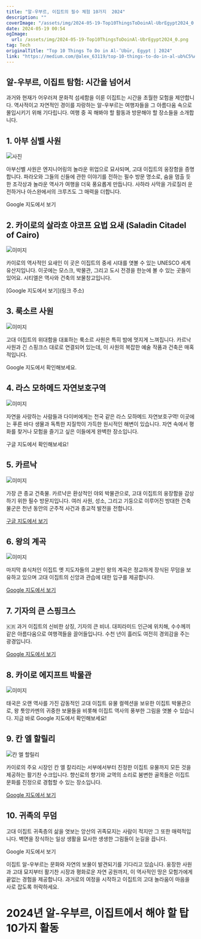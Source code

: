 ```yaml
---
title: "알-우부르, 이집트의 필수 체험 10가지  2024"
description: ""
coverImage: "/assets/img/2024-05-19-Top10ThingsToDoinAl-UbrEgypt2024_0.png"
date: 2024-05-19 00:54
ogImage: 
  url: /assets/img/2024-05-19-Top10ThingsToDoinAl-UbrEgypt2024_0.png
tag: Tech
originalTitle: "Top 10 Things To Do in Al-’Ubūr, Egypt | 2024"
link: "https://medium.com/@alex_63119/top-10-things-to-do-in-al-ub%C5%ABr-egypt-2024-d05c76bae678"
---
```



## 알-우부르, 이집트 탐험: 시간을 넘어서

과거와 현재가 어우러져 문화적 섬세함을 이룬 이집트는 시간을 초월한 모험을 제안합니다. 역사적이고 자연적인 경이를 자랑하는 알-우부르는 여행자들을 그 아름다움 속으로 몰입시키기 위해 기다립니다. 여행 중 꼭 해봐야 할 활동과 방문해야 할 장소들을 소개합니다.

## 1. 아부 심벨 사원

![사진](/assets/img/2024-05-19-Top10ThingsToDoinAl-UbrEgypt2024_0.png)

<div class="content-ad"></div>

아부신벨 사원은 엔지니어링의 놀라운 위업으로 묘사되며, 고대 이집트의 웅장함을 증명합니다. 파라오와 그들의 신들에 관한 이야기를 전하는 필수 방문 명소로, 숨을 멈출 듯한 조각상과 놀라운 역사가 여행을 더욱 풍요롭게 만듭니다. 사하라 사막을 가로질러 운전하거나 아스완에서의 크루즈도 그 매력을 더합니다.

Google 지도에서 보기

## 2. 카이로의 살라흐 야코프 요법 요새 (Saladin Citadel of Cairo)

![이미지](/assets/img/2024-05-19-Top10ThingsToDoinAl-UbrEgypt2024_1.png)

<div class="content-ad"></div>

카이로의 역사적인 요새인 이 곳은 이집트의 중세 시대를 엿볼 수 있는 UNESCO 세계유산지입니다. 이곳에는 모스크, 박물관, 그리고 도시 전경을 한눈에 볼 수 있는 곳들이 있어요. 시티엘은 역사와 건축의 보물창고입니다.

[Google 지도에서 보기](링크 주소)

## 3. 룩소르 사원

![이미지](/assets/img/2024-05-19-Top10ThingsToDoinAl-UbrEgypt2024_2.png)

<div class="content-ad"></div>

고대 이집트의 위대함을 대표하는 룩소르 사원은 특히 밤에 멋지게 느껴집니다. 카르낙 사원과 긴 스핑크스 대로로 연결되어 있는데, 이 사원의 복잡한 예술 작품과 건축은 매혹적입니다.

Google 지도에서 확인해보세요.

## 4. 라스 모하메드 자연보호구역

![이미지](/assets/img/2024-05-19-Top10ThingsToDoinAl-UbrEgypt2024_3.png)

<div class="content-ad"></div>

자연을 사랑하는 사람들과 다이버에게는 천국 같은 라스 모하메드 자연보호구역! 이곳에는 푸른 바다 생물과 독특한 지질학이 가득한 원시적인 해변이 있습니다. 자연 속에서 평화를 찾거나 모험을 즐기고 싶은 이들에게 완벽한 장소입니다.

구글 지도에서 확인해보세요!

## 5. 카르낙

![이미지](/assets/img/2024-05-19-Top10ThingsToDoinAl-UbrEgypt2024_4.png)

<div class="content-ad"></div>

가장 큰 종교 건축물. 카르냑은 환상적인 야외 박물관으로, 고대 이집트의 웅장함을 감상하기 위한 필수 방문지입니다. 여러 사원, 성소, 그리고 기둥으로 이루어진 방대한 건축물군은 천년 동안의 군주적 사건과 종교적 발전을 전합니다.

[구글 지도에서 보기](https://www.google.com/maps)

## 6. 왕의 계곡

![이미지](/assets/img/2024-05-19-Top10ThingsToDoinAl-UbrEgypt2024_5.png)

<div class="content-ad"></div>

마지막 휴식처인 이집트 옛 지도자들의 고분인 왕의 계곡은 정교하게 장식된 무덤을 보유하고 있으며 고대 이집트의 신앙과 관습에 대한 입구를 제공합니다.

[Google 지도에서 보기](링크)

## 7. 기자의 큰 스핑크스

<div class="content-ad"></div>

🇰🇷 과거 이집트의 신비한 상징, 기자의 큰 비녀. 대피라미드 인근에 위치해, 수수께끼 같은 아름다움으로 여행객들을 끌어들입니다. 수천 년이 흘러도 여전히 경외감을 주는 광경입니다.

[Google 지도에서 보기](링크)

## 8. 카이로 에지프트 박물관

![이미지](/assets/img/2024-05-19-Top10ThingsToDoinAl-UbrEgypt2024_7.png)

<div class="content-ad"></div>

태국은 오랜 역사를 가진 감동적인 고대 이집트 유물 컬렉션을 보유한 이집트 박물관으로, 왕 툿앙카멘의 귀중한 보물들을 비롯해 이집트 역사의 풍부한 그림을 엿볼 수 있습니다. 지금 바로 Google 지도에서 확인해보세요!

## 9. 칸 엘 할릴리

![칸 엘 할릴리](/assets/img/2024-05-19-Top10ThingsToDoinAl-UbrEgypt2024_8.png)

<div class="content-ad"></div>

카이로의 주요 시장인 칸 엘 칼리리는 서부에서부터 진정한 이집트 유물까지 모든 것을 제공하는 활기찬 수크입니다. 향신료의 향기와 교역의 소리로 붐변한 골목들은 이집트 문화를 진정으로 경험할 수 있는 장소입니다.

[Google 지도에서 보기](링크)

## 10. 귀족의 무덤

<div class="content-ad"></div>

고대 이집트 귀족층의 삶을 엿보는 앙산의 귀족묘지는 사람이 적지만 그 또한 매력적입니다. 벽면을 장식하는 일상 생활을 묘사한 생생한 그림들이 눈길을 끕니다.

Google 지도에서 보기

이집트 알-우부르는 문화와 자연의 보물이 발견되기를 기다리고 있습니다. 웅장한 사원과 고대 묘지부터 활기찬 시장과 평화로운 자연 공원까지, 이 역사적인 땅은 모험가에게 끝없는 경험을 제공합니다. 과거로의 여정을 시작하고 이집트의 고대 놀라움이 마음을 사로 잡도록 허락하세요.

# 2024년 알-우부르, 이집트에서 해야 할 탑 10가지 활동